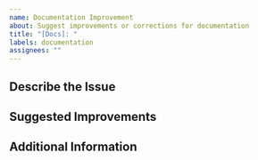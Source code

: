 ```yaml
---
name: Documentation Improvement
about: Suggest improvements or corrections for documentation
title: "[Docs]: "
labels: documentation
assignees: ""
---
```


## Describe the Issue
<!-- 
Clearly describe what part of the documentation needs improvement.
-->

## Suggested Improvements
<!-- 
Provide details on how the documentation can be improved.
-->

## Additional Information
<!-- 
Add any additional context or examples.
-->
